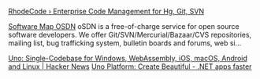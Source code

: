 
[RhodeCode › Enterprise Code Management for Hg, Git, SVN](https://rhodecode.com)

[Software Map OSDN](https://osdn.net/softwaremap/trove_list.php)
oSDN is a free-of-charge service for open source software developers. We offer Git/SVN/Mercurial/Bazaar/CVS repositories, mailing list, bug trafficking system, bulletin boards and forums, web si...

[Uno: Single-Codebase for Windows, WebAssembly, iOS, macOS, Android and Linux | Hacker News](https://news.ycombinator.com/item?id=24997340)
[Uno Platform: Create Beautiful - .NET apps faster](https://platform.uno/)
